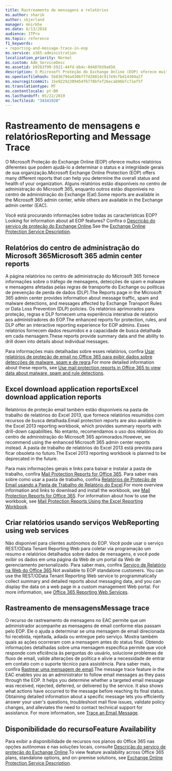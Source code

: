 ```yaml
---
title: Rastreamento de mensagens e relatórios
ms.author: sharik
author: skjerland
manager: mnirkhe
ms.date: 6/13/2018
audience: ITPro
ms.topic: reference
f1_keywords:
- reporting-and-message-trace-in-eop
ms.service: o365-administration
localization_priority: Normal
ms.custom: Adm_ServiceDesc
ms.assetid: b9263f99-5921-44fd-bb4c-0d487b59a656
description: O Microsoft Proteção do Exchange Online (EOP) oferece muitos relatórios diferentes que podem ajudá-lo a determinar o status e a integridade gerais de sua organização. Alguns relatórios estão disponíveis no centro de administração do Microsoft 365, enquanto outros estão disponíveis no centro de administração do Exchange (Eat).
ms.openlocfilehash: 5b836794a430bff7d28814c917e9cfbd14304a2f
ms.sourcegitcommit: 15e92292209454f6778bfef26ecab96bfc71ef5f
ms.translationtype: MT
ms.contentlocale: pt-BR
ms.lasthandoff: 05/22/2019
ms.locfileid: "34341920"
---
```

# <a name="reporting-and-message-trace"></a><span data-ttu-id="510e4-104">Rastreamento de mensagens e relatórios</span><span class="sxs-lookup"><span data-stu-id="510e4-104">Reporting and Message Trace</span></span>

<span data-ttu-id="510e4-105">O Microsoft Proteção do Exchange Online (EOP) oferece muitos relatórios diferentes que podem ajudá-lo a determinar o status e a integridade gerais de sua organização.</span><span class="sxs-lookup"><span data-stu-id="510e4-105">Microsoft Exchange Online Protection (EOP) offers many different reports that can help you determine the overall status and health of your organization.</span></span> <span data-ttu-id="510e4-106">Alguns relatórios estão disponíveis no centro de administração do Microsoft 365, enquanto outros estão disponíveis no centro de administração do Exchange (Eat).</span><span class="sxs-lookup"><span data-stu-id="510e4-106">Some reports are available in the Microsoft 365 admin center, while others are available in the Exchange admin center (EAC).</span></span>
  
<span data-ttu-id="510e4-107">Você está procurando informações sobre todas as características EOP?</span><span class="sxs-lookup"><span data-stu-id="510e4-107">Looking for information about all EOP features?</span></span> <span data-ttu-id="510e4-108">Confira o [Descrição do serviço de proteção do Exchange Online](exchange-online-protection-service-description.md).</span><span class="sxs-lookup"><span data-stu-id="510e4-108">See the [Exchange Online Protection Service Description](exchange-online-protection-service-description.md).</span></span>
  
## <a name="microsoft-365-admin-center-reports"></a><span data-ttu-id="510e4-109">Relatórios do centro de administração do Microsoft 365</span><span class="sxs-lookup"><span data-stu-id="510e4-109">Microsoft 365 admin center reports</span></span>
<span data-ttu-id="510e4-110"><a name="BKMK_office365admincenterreports"> </a></span><span class="sxs-lookup"><span data-stu-id="510e4-110"></span></span>

<span data-ttu-id="510e4-111">A página relatórios no centro de administração do Microsoft 365 fornece informações sobre o tráfego de mensagens, detecções de spam e malware e mensagens afetadas pelas regras de transporte do Exchange ou políticas de prevenção de perda de dados (DLP).</span><span class="sxs-lookup"><span data-stu-id="510e4-111">The Reports page in the Microsoft 365 admin center provides information about message traffic, spam and malware detections, and messages affected by Exchange Transport Rules or Data Loss Prevention (DLP) policies.</span></span> <span data-ttu-id="510e4-112">Os relatórios aprimorados para proteção, regras e DLP fornecem uma experiência interativa de relatório aos administradores do EOP.</span><span class="sxs-lookup"><span data-stu-id="510e4-112">The enhanced reports for protection, rules, and DLP offer an interactive reporting experience for EOP admins.</span></span> <span data-ttu-id="510e4-113">Esses relatórios fornecem dados resumidos e a capacidade de busca detalhada em cada mensagem.</span><span class="sxs-lookup"><span data-stu-id="510e4-113">These reports provide summary data and the ability to drill down into details about individual messages.</span></span>
  
<span data-ttu-id="510e4-114">Para informações mais detalhadas sobre esses relatórios, confira [Usar relatórios de proteção de email no Office 365 para exibir dados sobre detecções de malware, spam e de regra](https://go.microsoft.com/fwlink/p/?LinkID=401102).</span><span class="sxs-lookup"><span data-stu-id="510e4-114">For more detailed information about these reports, see [Use mail protection reports in Office 365 to view data about malware, spam and rule detections](https://go.microsoft.com/fwlink/p/?LinkID=401102).</span></span>
  
## <a name="excel-download-application-reports"></a><span data-ttu-id="510e4-115">Excel download application reports</span><span class="sxs-lookup"><span data-stu-id="510e4-115">Excel download application reports</span></span>
<span data-ttu-id="510e4-116"><a name="BKMK_exceldownloadapplicationreports"> </a></span><span class="sxs-lookup"><span data-stu-id="510e4-116"></span></span>

<span data-ttu-id="510e4-117">Relatórios de proteção email também estão disponíveis na pasta de trabalho de relatórios do Excel 2013, que fornece relatórios resumidos com recursos de busca detalhada.</span><span class="sxs-lookup"><span data-stu-id="510e4-117">Email protection reports are also available in the Excel 2013 reporting workbook, which provides summary reports with drill-down capabilities.</span></span> <span data-ttu-id="510e4-118">No entanto, recomendamos o uso dos relatórios do centro de administração do Microsoft 365 aprimorados.</span><span class="sxs-lookup"><span data-stu-id="510e4-118">However, we recommend using the enhanced Microsoft 365 admin center reports instead.</span></span> <span data-ttu-id="510e4-119">A pasta de trabalho de relatórios do Excel 2013 está prevista para ficar obsoleta no futuro.</span><span class="sxs-lookup"><span data-stu-id="510e4-119">The Excel 2013 reporting workbook is planned to be deprecated in the future.</span></span> 
  
<span data-ttu-id="510e4-p106">Para mais informações gerais e links para baixar e instalar a pasta de trabalho, confira [Mail Protection Reports for Office 365](https://go.microsoft.com/fwlink/p/?LinkId=271776). Para saber mais sobre como usar a pasta de trabalho, confira [Relatórios de Proteção de Email usando a Pasta de Trabalho de Relatório do Excel](https://go.microsoft.com/fwlink/p/?LinkId=285211).</span><span class="sxs-lookup"><span data-stu-id="510e4-p106">For more overview information and links to download and install the workbook, see [Mail Protection Reports for Office 365](https://go.microsoft.com/fwlink/p/?LinkId=271776). For information about how to use the workbook, see [Mail Protection Reports Using the Excel Reporting Workbook](https://go.microsoft.com/fwlink/p/?LinkId=285211).</span></span>
  
## <a name="reporting-using-web-services"></a><span data-ttu-id="510e4-122">Criar relatórios usando serviços Web</span><span class="sxs-lookup"><span data-stu-id="510e4-122">Reporting using web services</span></span>
<span data-ttu-id="510e4-123"><a name="BKMK_reportingusingwebservices"> </a></span><span class="sxs-lookup"><span data-stu-id="510e4-123"></span></span>

<span data-ttu-id="510e4-p107">Não disponível para clientes autônomos do EOP. Você pode usar o serviço REST/OData Tenant Reporting Web para coletar via programação um resumo e relatórios detalhados sobre dados de mensagens, e você pode exibir os dados em uma página da Web de um portal da Web de gerenciamento personalizado. Para saber mais, confira [Serviço de Relatório na Web do Office 365](https://go.microsoft.com/fwlink/?LinkId=279926).</span><span class="sxs-lookup"><span data-stu-id="510e4-p107">Not available to EOP standalone customers. You can use the REST/OData Tenant Reporting Web service to programmatically collect summary and detailed reports about messaging data, and you can display the data on a web page in a custom management Web portal. For more information, see [Office 365 Reporting Web Services](https://go.microsoft.com/fwlink/?LinkId=279926).</span></span>
  
## <a name="message-trace"></a><span data-ttu-id="510e4-127">Rastreamento de mensagens</span><span class="sxs-lookup"><span data-stu-id="510e4-127">Message trace</span></span>
<span data-ttu-id="510e4-128"><a name="BKMK_messagetrace"> </a></span><span class="sxs-lookup"><span data-stu-id="510e4-128"></span></span>

<span data-ttu-id="510e4-p108">O recurso de rastreamento de mensagens no EAC permite que um administrador acompanhe as mensagens de email conforme elas passam pelo EOP. Ele o ajuda a determinar se uma mensagem de email direcionada foi recebida, rejeitada, adiada ou entregue pelo serviço. Mostra também quais as ações ocorreram com a mensagem antes do status final. Obtendo informações detalhadas sobre uma mensagem específica permite que você responde com eficiência às perguntas do usuário, solucione problemas de fluxo de email, valide alterações de política e alivie a necessidade de entrar em contato com o suporte técnico para assistência. Para saber mais, confira [Rastrear uma mensagem de email](https://go.microsoft.com/fwlink/p/?LinkID=282262).</span><span class="sxs-lookup"><span data-stu-id="510e4-p108">The message trace feature in the EAC enables you as an administrator to follow email messages as they pass through the EOP. It helps you determine whether a targeted email message was received, rejected, deferred, or delivered by the service. It also shows what actions have occurred to the message before reaching its final status. Obtaining detailed information about a specific message lets you efficiently answer your user's questions, troubleshoot mail flow issues, validate policy changes, and alleviates the need to contact technical support for assistance. For more information, see [Trace an Email Message](https://go.microsoft.com/fwlink/p/?LinkID=282262).</span></span>
  
## <a name="feature-availability"></a><span data-ttu-id="510e4-134">Disponibilidade do recurso</span><span class="sxs-lookup"><span data-stu-id="510e4-134">Feature Availability</span></span>
<span data-ttu-id="510e4-135"><a name="BKMK_messagetrace"> </a></span><span class="sxs-lookup"><span data-stu-id="510e4-135"></span></span>

<span data-ttu-id="510e4-136">Para exibir a disponibilidade de recursos nos planos do Office 365 nas opções autônomas e nas soluções locais, consulte [Descrição do serviço de proteção do Exchange Online](exchange-online-protection-service-description.md).</span><span class="sxs-lookup"><span data-stu-id="510e4-136">To view feature availability across Office 365 plans, standalone options, and on-premise solutions, see [Exchange Online Protection Service Description](exchange-online-protection-service-description.md).</span></span>
  

